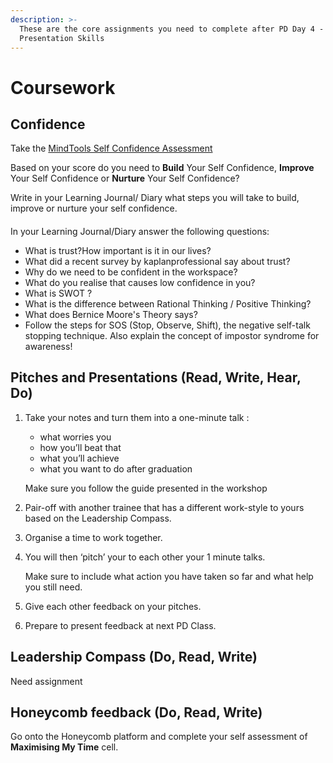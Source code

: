 ```yaml
---
description: >-
  These are the core assignments you need to complete after PD Day 4 -
  Presentation Skills
---
```


# Coursework

## Confidence

Take the [MindTools Self Confidence Assessment](https://www.mindtools.com/pages/article/newTCS_84.htm)

Based on your score do you need to **Build** Your Self Confidence, **Improve** Your Self Confidence or **Nurture** Your Self Confidence? 

Write in your Learning Journal/ Diary what steps you will take to build, improve or nurture your self confidence. 

#### 

In your Learning Journal/Diary answer the following questions:

* What is trust?How important is it in our lives?
* What did a recent survey by kaplanprofessional say about trust?
* Why do we need to be confident in the workspace?
* What do you realise that causes low confidence in you?
* What is SWOT ?
* What is the difference between Rational Thinking / Positive Thinking?
* What does Bernice Moore's Theory says?
* Follow the steps for SOS \(Stop, Observe, Shift\), the negative self-talk stopping technique. Also explain the concept of impostor syndrome for awareness!



## Pitches and Presentations \(Read, Write, Hear, Do\)‌

1. Take your notes and turn them into a one-minute talk :

   * what worries you
   * how you’ll beat that 
   * what you’ll achieve
   * what you want to do after graduation

    Make sure you follow the guide presented in the workshop

2. Pair-off with another trainee that has a different work-style to yours based on the Leadership Compass. 
3. Organise a time to work together. 
4. You will then ‘pitch’ your to each other  your 1 minute talks. 

   Make sure to include what action you have taken so far and what help you still need.

5. Give each other feedback on your pitches. 
6. Prepare to present feedback at next PD Class.  



## Leadership Compass \(Do, Read, Write\)‌

Need assignment  








## Honeycomb feedback \(Do, Read, Write\)‌

Go onto the Honeycomb platform and complete your self assessment of **Maximising My Time** cell.  


